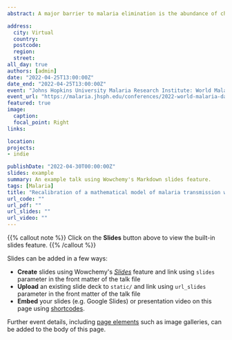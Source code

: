 ```yaml
---
abstract: A major barrier to malaria elimination is the abundance of chronic infections with asexual parasite densities low enough to avoid symptoms –and thus treatment –but gametocyte densities high enough to perpetuate transmission. Screening, testing, and treatment (STT) interventions detect and treat asymptomatic gametocyte carriers, interrupting transmission. STT has been evaluated through clinical trials, and mathematical models have been used to extrapolate the impact of STT to new contexts. We leveraged detailed parasite, gametocyte, and infectivity data froman STT trial  in  Burkina  Faso  (INDIE  trial),  to  recalibrate  the  within-host  component  of  the  established malaria transmission model, EMOD. Our recalibration yielded new, internally consistent  within-host parameters suitable for modeling expansion of STT. Compared to previous EMOD versions, our model showed increased infectivity of chronic infections. Additionally, we generated a spatial model of malaria transmission in a highly seasonal and endemic West African setting, providing a platform to explore other interventions. 

address:
  city: Virtual
  country: 
  postcode: 
  region: 
  street: 
all_day: true
authors: [admin]
date: "2022-04-25T13:00:00Z"
date_end: "2022-04-25T13:00:00Z"
event: "Johns Hopkins University Malaria Research Institute: World Malaria Day Symposium (2022)"
event_url: "https://malaria.jhsph.edu/conferences/2022-world-malaria-day-symposium/"
featured: true
image:
  caption:
  focal_point: Right
links:

location: 
projects:
- indie

publishDate: "2022-04-30T00:00:00Z"
slides: example
summary: An example talk using Wowchemy's Markdown slides feature.
tags: [Malaria]
title: "Recalibration of a mathematical model of malaria transmission with parasite and infectivity data from Burkina Faso"
url_code: ""
url_pdf: ""
url_slides: ""
url_video: ""
---
```


{{% callout note %}}
Click on the **Slides** button above to view the built-in slides feature.
{{% /callout %}}

Slides can be added in a few ways:

- **Create** slides using Wowchemy's [_Slides_](https://wowchemy.com/docs/managing-content/#create-slides) feature and link using `slides` parameter in the front matter of the talk file
- **Upload** an existing slide deck to `static/` and link using `url_slides` parameter in the front matter of the talk file
- **Embed** your slides (e.g. Google Slides) or presentation video on this page using [shortcodes](https://wowchemy.com/docs/writing-markdown-latex/).

Further event details, including [page elements](https://wowchemy.com/docs/writing-markdown-latex/) such as image galleries, can be added to the body of this page.
